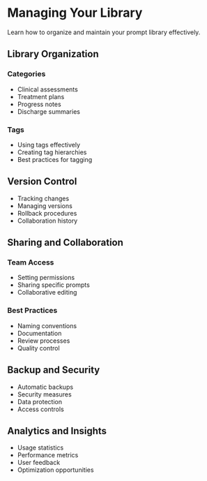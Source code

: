 # Managing Your Library

Learn how to organize and maintain your prompt library effectively.

## Library Organization

### Categories
- Clinical assessments
- Treatment plans
- Progress notes
- Discharge summaries

### Tags
- Using tags effectively
- Creating tag hierarchies
- Best practices for tagging

## Version Control

- Tracking changes
- Managing versions
- Rollback procedures
- Collaboration history

## Sharing and Collaboration

### Team Access
- Setting permissions
- Sharing specific prompts
- Collaborative editing

### Best Practices
- Naming conventions
- Documentation
- Review processes
- Quality control

## Backup and Security

- Automatic backups
- Security measures
- Data protection
- Access controls

## Analytics and Insights

- Usage statistics
- Performance metrics
- User feedback
- Optimization opportunities 